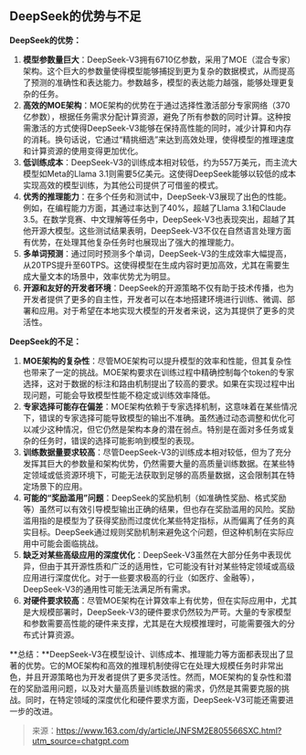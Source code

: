 ## DeepSeek的优势与不足


**DeepSeek的优势：**

1. **模型参数量巨大**：DeepSeek-V3拥有6710亿参数，采用了MOE（混合专家）架构。这个巨大的参数量使得模型能够捕捉到更为复杂的数据模式，从而提高了预测的准确性和表达能力。参数越多，模型的表达能力越强，能够处理更复杂的任务。
2. **高效的MOE架构**：MOE架构的优势在于通过选择性激活部分专家网络（370亿参数），根据任务需求分配计算资源，避免了所有参数的同时计算。这种按需激活的方式使得DeepSeek-V3能够在保持高性能的同时，减少计算和内存的消耗。换句话说，它通过“精挑细选”来达到高效处理，使得模型的推理速度和计算资源的使用变得更加优化。
3. **低训练成本**：DeepSeek-V3的训练成本相对较低，约为557万美元，而主流大模型如Meta的Llama 3.1则需要5亿美元。这使得DeepSeek能够以较低的成本实现高效的模型训练，为其他公司提供了可借鉴的模式。
4. **优秀的推理能力**：在多个任务和测试中，DeepSeek-V3展现了出色的性能。例如，在编程能力方面，其通过率达到了40%，超越了Llama 3.1和Claude 3.5。在数学竞赛、中文理解等任务中，DeepSeek-V3也表现突出，超越了其他开源大模型。这些测试结果表明，DeepSeek-V3不仅在自然语言处理方面有优势，在处理其他复杂任务时也展现出了强大的推理能力。
5. **多单词预测**：通过同时预测多个单词，DeepSeek-V3的生成效率大幅提高，从20TPS提升至60TPS。这使得模型在生成内容时更加高效，尤其在需要生成大量文本的场景中，效率优势尤为明显。
6. **开源和友好的开发者环境**：DeepSeek的开源策略不仅有助于技术传播，也为开发者提供了更多的自主性，开发者可以在本地搭建环境进行训练、微调、部署和应用。对于希望在本地实现大模型的开发者来说，这为其提供了更多的灵活性。

**DeepSeek的不足：**

1. **MOE架构的复杂性**：尽管MOE架构可以提升模型的效率和性能，但其复杂性也带来了一定的挑战。MOE架构要求在训练过程中精确控制每个token的专家选择，这对于数据的标注和路由机制提出了较高的要求。如果在实现过程中出现问题，可能会导致模型性能不稳定或训练效率降低。
2. **专家选择可能存在偏差**：MOE架构依赖于专家选择机制，这意味着在某些情况下，错误的专家选择可能导致模型的输出不准确。虽然通过动态调整和优化可以减少这种情况，但它仍然是架构本身的潜在弱点。特别是在面对多任务或复杂的任务时，错误的选择可能影响到模型的表现。
3. **训练数据量要求较高**：尽管DeepSeek-V3的训练成本相对较低，但为了充分发挥其巨大的参数量和架构优势，仍然需要大量的高质量训练数据。在某些特定领域或低资源环境下，可能无法获取到足够的高质量数据，这会限制其在特定场景下的应用。
4. **可能的“奖励滥用”问题**：DeepSeek的奖励机制（如准确性奖励、格式奖励等）虽然可以有效引导模型输出正确的结果，但也存在奖励滥用的风险。奖励滥用指的是模型为了获得奖励而过度优化某些特定指标，从而偏离了任务的真实目标。DeepSeek通过规则奖励机制来避免这个问题，但这种机制在实际应用中可能会面临挑战。
5. **缺乏对某些高级应用的深度优化**：DeepSeek-V3虽然在大部分任务中表现优异，但由于其开源性质和广泛的适用性，它可能没有针对某些特定领域或高级应用进行深度优化。对于一些要求极高的行业（如医疗、金融等），DeepSeek-V3的通用性可能无法满足所有需求。
6. **对硬件要求较高**：尽管MOE架构在计算效率上有优势，但在实际应用中，尤其是大规模部署时，DeepSeek-V3的硬件要求仍然较为严苛。大量的专家模型和参数需要高性能的硬件来支撑，尤其是在大规模推理时，可能需要强大的分布式计算资源。

**总结：**DeepSeek-V3在模型设计、训练成本、推理能力等方面都表现出了显著的优势。它的MOE架构和高效的推理机制使得它在处理大规模任务时非常出色，并且开源策略也为开发者提供了更多灵活性。然而，MOE架构的复杂性和潜在的奖励滥用问题，以及对大量高质量训练数据的需求，仍然是其需要克服的挑战。同时，在特定领域的深度优化和硬件要求方面，DeepSeek-V3可能还需要进一步的改进。



> 来源：https://www.163.com/dy/article/JNFSM2E805566SXC.html?utm_source=chatgpt.com